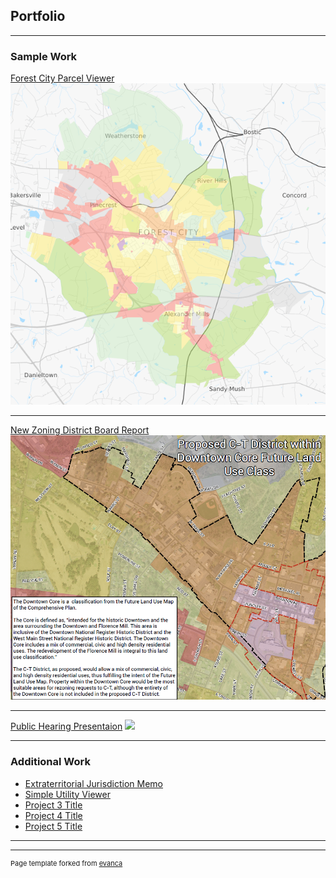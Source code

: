 ## Portfolio

---

### Sample Work

[Forest City Parcel Viewer](https://www.townofforestcity.com/zoning-parcel-map/#13/35.3258/-81.8742)
<img src="images/gisThumb.PNG?raw=true"/>

---
[New Zoning District Board Report](/images/C-T_memo.pdf)
<img src="images/c-t.PNG?raw=true"/>

---
[Public Hearing Presentaion](http://example.com/)
<img src="images/dummy_thumbnail.jpg?raw=true"/>

---

### Additional Work

- [Extraterritorial Jurisdiction Memo](/images/etj-copy-min.pdf)
- [Simple Utility Viewer](https://forestcitync.github.io/utils/)
- [Project 3 Title](http://example.com/)
- [Project 4 Title](http://example.com/)
- [Project 5 Title](http://example.com/)

---




---
<p style="font-size:11px">Page template forked from <a href="https://github.com/evanca/quick-portfolio">evanca</a></p>
<!-- Remove above link if you don't want to attibute -->
